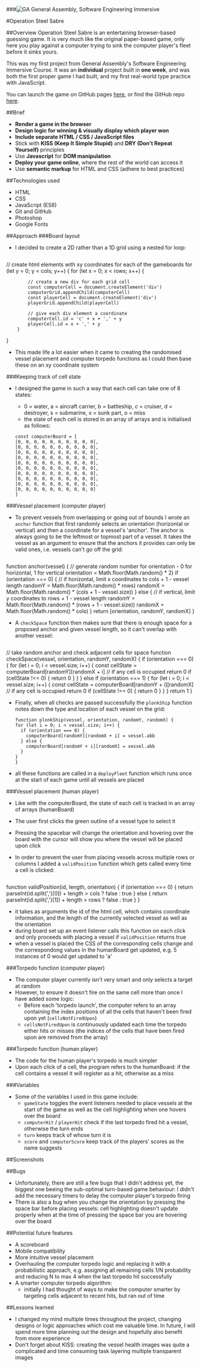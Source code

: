 ###![GA](https://cloud.githubusercontent.com/assets/40461/8183776/469f976e-1432-11e5-8199-6ac91363302b.png) General Assembly, Software Engineering Immersive

#Operation Steel Sabre

##Overview
Operation Steel Sabre is an entertaining browser-based guessing game. It is very much like the original paper-based game, only here you play against a computer trying to sink the computer player's fleet before it sinks yours.

This was my first project from General Assembly's Software Engineering Immersive Course. It was an **individual** project built in **one week**, and was both the first proper game I had built, and my first real-world type practice with JavaScript.

You can launch the game on GitHub pages [here](https://georgpreuss.github.io/project-1/), or find the GitHub repo [here](https://github.com/georgpreuss/project-1/).

##Brief

- **Render a game in the browser**
- **Design logic for winning & visually display which player won**
- **Include separate HTML / CSS / JavaScript files**
- Stick with **KISS (Keep It Simple Stupid)** and **DRY (Don't Repeat Yourself)** principles
- Use **Javascript** for **DOM manipulation**
- **Deploy your game online**, where the rest of the world can access it
- Use **semantic markup** for HTML and CSS (adhere to best practices)

##Technologies used

- HTML
- CSS
- JavaScript (ES6)
- Git and GitHub
- Photoshop
- Google Fonts

##Approach
###Board layout
- I decided to create a 2D rather than a 1D grid using a nested for loop:

	```
 // create html elements with xy coordinates for each of the gameboards
  for (let y = 0; y < cols; y++) {
    	for (let x = 0; x < rows; x++) {

      		// create a new div for each grid cell
      		const computerCell = document.createElement('div')
      		computerGrid.appendChild(computerCell)
      		const playerCell = document.createElement('div')
      		playerGrid.appendChild(playerCell)

      		// give each div element a coordinate
      		computerCell.id = 'c' + x + ',' + y
      		playerCell.id = x + ',' + y
    	}
  }
  	
- This made life a lot easier when it came to creating the randomised vessel placement and computer torpedo functions as I could then base these on an xy coordinate system

###Keeping track of cell state
- I designed the game in such a way that each cell can take one of  8 states:
	- 0 = water, a = aircraft carrier, b = battleship, c = cruiser, d = destroyer, s = submarine, x = sunk part, o = miss
	- the state of each cell is stored in an array of arrays and is initialised as follows:

	```
	const computerBoard = [
    [0, 0, 0, 0, 0, 0, 0, 0, 0, 0],
    [0, 0, 0, 0, 0, 0, 0, 0, 0, 0],
    [0, 0, 0, 0, 0, 0, 0, 0, 0, 0],
    [0, 0, 0, 0, 0, 0, 0, 0, 0, 0],
    [0, 0, 0, 0, 0, 0, 0, 0, 0, 0],
    [0, 0, 0, 0, 0, 0, 0, 0, 0, 0],
    [0, 0, 0, 0, 0, 0, 0, 0, 0, 0],
    [0, 0, 0, 0, 0, 0, 0, 0, 0, 0],
    [0, 0, 0, 0, 0, 0, 0, 0, 0, 0],
    [0, 0, 0, 0, 0, 0, 0, 0, 0, 0]
  ]
  
###Vessel placement (computer player)
- To prevent vessels from overlapping or going out of bounds I wrote an `anchor` function that first randomly selects an orientation (horizontal or vertical) and then a coordinate for a vessel's 'anchor'. The anchor is always going to be the leftmost or topmost part of a vessel. It takes the vessel as an argument to ensure that the anchors it provides can only be valid ones, i.e. vessels can't go off the grid:

	```
function anchor(vessel) {
    // generate random number for orientation - 0 for horizontal, 1 for vertical
    orientation = Math.floor(Math.random() * 2)
    if (orientation === 0) {
      // if horizontal, limit x coordinates to cols + 1 - vessel length
      randomY = Math.floor(Math.random() * rows)
      randomX = Math.floor(Math.random() * (cols + 1 - vessel.size))
    } else {
      // if vertical, limit y coordinates to rows + 1 - vessel length
      randomY = Math.floor(Math.random() * (rows + 1 - vessel.size))
      randomX = Math.floor(Math.random() * cols)
    }
    return [orientation, randomY, randomX]
  }
  
  
  
- A `checkSpace` function then makes sure that there is enough space for a proposed anchor and given vessel length, so it can't overlap with another vessel:

	```
// take random anchor and check adjacent cells for space
  function checkSpace(vessel, orientation, randomY, randomX) {
    if (orientation === 0) {
      for (let i = 0; i < vessel.size; i++) {
        const cellState = computerBoard[randomY][randomX + i]
        // if any cell is occupied return 0
        if (cellState !== 0) {
          return 0
        }
      }
    } else if (orientation === 1) {
      for (let i = 0; i < vessel.size; i++) {
        const cellState = computerBoard[randomY + i][randomX]
        // if any cell is occupied return 0
        if (cellState !== 0) {
          return 0
        }
      }
    }
    return 1
  }

- Finally, when all checks are passed successfully the `plonkShip` function notes down the type and location of each vessel on the grid:

	```
  function plonkShip(vessel, orientation, randomY, randomX) {
    for (let i = 0; i < vessel.size; i++) {
      if (orientation === 0) {
        computerBoard[randomY][randomX + i] = vessel.abb
      } else {
        computerBoard[randomY + i][randomX] = vessel.abb
      }
    }
  }

- all these functions are called in a `deployFleet` function which runs once at the start of each game until all vessels are placed

###Vessel placement (human player)
- Like with the computerBoard, the state of each cell is tracked in an array of arrays (humanBoard)
- The user first clicks the green outline of a vessel type to select it
- Pressing the spacebar will change the orientation and hovering over the board with the cursor will show you where the vessel will be placed upon click
- In order to prevent the user from placing vessels across multiple rows or columns I added a `validPosition` function which gets called every time a cell is clicked:

	```
 function validPosition(id, length, orientation) {
    if (orientation === 0) {
      return parseInt(id.split(',')[0]) + length > cols ? false : true
    } else {
      return parseInt(id.split(',')[1]) + length > rows ? false : true
    }
  }

- it takes as arguments the id of the html cell, which contains coordinate information, and the length of the currently selected vessel as well as the orientation
- during board set up an event listener calls this function on each click and only proceeds with placing a vessel if `validPosition` returns true
- when a vessel is placed the CSS of the corresponding cells change and the correspondong values in the humanBoard get updated, e.g. 5 instances of 0 would get updated to 'a'

###Torpedo function (computer player)
- The computer player currently isn't very smart and only selects a target at random
- However, to ensure it doesn't fire on the same cell more than once I have added some logic:
	- Before each 'torpedo launch', the computer refers to an array containing the index positions of all the cells that haven't been fired upon yet (`cellsNotFiredUpon`)
	- `cellsNotFiredUpon` is continuously updated each time the torpedo either hits or misses (the indices of the cells that have been fired upon are removed from the array)

###Torpedo function (human player)
- The code for the human player's torpedo is much simpler
- Upon each click of a cell, the program refers to the humanBoard: if the cell contains a vessel it will register as a hit, otherwise as a miss

###Variables
- Some of the variables I used in this game include:
	- `gameState` toggles the event listeners needed to place vessels at the start of the game as well as the cell highlighting when one hovers over the board
	- `computerHit` / `playerHit` check if the last torpedo fired hit a vessel, otherwise the turn ends
	- `turn` keeps track of whose turn it is
	- `score` and `computerScore` keep track of the players' scores as the name suggests
	
	
##Screenshots

##Bugs
- Unfortunately, there are still a few bugs that I didn't address yet, the biggest one beeing the sub-optimal turn-based game behaviour: I didn't add the necessary timers to delay the computer player's torpedo firing
- There is also a bug when you change the orientation by pressing the space bar before placing vessels: cell highlighting doesn't update properly when at the time of pressing the space bar you are hovering over the board


##Potential future features
- A scoreboard
- Mobile compatibility
- More intuitive vessel placement
- Overhauling the computer torpedo logic and replacing it with a probabilistic approach, e.g. assigning all remaining cells 1/N probability and reducing N to max 4 when the last torpedo hit successfully
- A smarter computer torpedo algorithm:
	- initially I had thought of ways to make the computer smarter by targeting cells adjacent to recent hits, but ran out of time


##Lessons learned
- I changed my mind multiple times throughout the project, changing designs or logic approaches which cost me valuable time. In future, I will spend more time planning out the design and hopefully also benefit from more experience
- Don't forget about KISS: creating the vessel health images was quite a complicated and time consuming task layering multiple transparent images